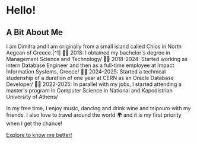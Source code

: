 # Hello!


## A Bit About Me

I am Dimitra and I am originally from a small island called Chios in North Aegean of Greece.[^1]
👩‍🎓 2018: I obtained my bachelor's degree in Management Science and Technology/
👩‍💻 2018-2024: Started working as intern Database Engineer and then as a full-time employee at Impact Information Systems, Greece/
👩‍🔬 2024-2025: Started a technical studenship of a duration of one year at CERN as an Oracle Database Developer/
👩‍🎓 2022-2025: In parallel with my jobs, I started attending a master's program in Computer Science in National and Kapodistrian University of Athens/

In my free time, I enjoy music, dancing and drink wine and tsipouro with my friends. 
I also love to travel around the world 🌍 and it is my first priority when I get the chance!

[Explore to know me better!](https://demetrakostala.wixsite.com/allaboutme)
